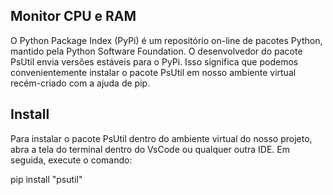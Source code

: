 ## Monitor CPU e RAM

O Python Package Index (PyPi) é um repositório on-line de pacotes Python, mantido pela Python Software Foundation. O desenvolvedor do pacote PsUtil envia versões estáveis para o PyPi. Isso significa que podemos convenientemente instalar o pacote PsUtil em nosso ambiente virtual recém-criado com a ajuda de pip.

## Install

Para instalar o pacote PsUtil dentro do ambiente virtual do nosso projeto, abra a tela do terminal dentro do VsCode ou qualquer outra IDE. 
    Em seguida, execute o comando:

pip install "psutil"